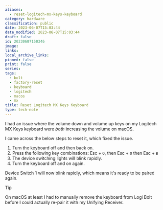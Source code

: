 ```yaml
---
aliases:
  - reset-logitech-mx-keys-keyboard
category: hardware
classification: public
date: 2023-06-07T15:03:44
date_modified: 2023-06-07T15:03:44
draft: false
id: 20230607150346
image: 
links: 
local_archive_links: 
pinned: false
print: false
series: 
tags:
  - bolt
  - factory-reset
  - keyboard
  - logitech
  - macos
  - mx
title: Reset Logitech MX Keys Keyboard
type: tech-note
---
```


I had an issue where the volume down and volume up keys on my Logitech MX Keys keyboard were _both_ increasing the volume on macOS. 

I came across the below steps to reset it, which fixed the issue. 

1. Turn the keyboard off and then back on.
2. Press the following key combinations: Esc + `O`, then Esc + `O` then Esc + `B`
3. The device switching lights will blink rapidly.
4. Turn the keyboard off and on again.

Device Switch 1 will now blink rapidly, which means it's ready to be paired again.

> [!tip]
> On macOS at least I had to manually remove the keyboard from Logi Bolt before I could actually re-pair it with my Unifying Receiver.